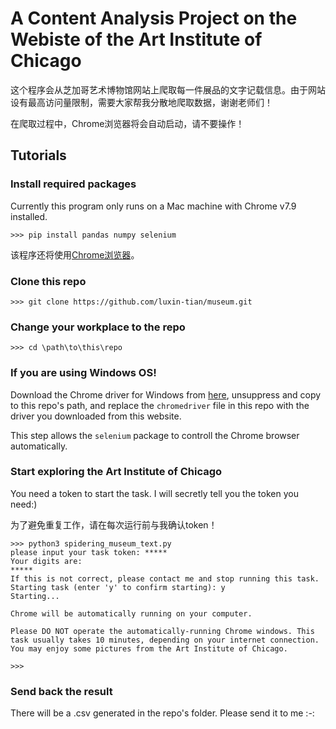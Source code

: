 # A Content Analysis Project on the Webiste of the Art Institute of Chicago

这个程序会从芝加哥艺术博物馆网站上爬取每一件展品的文字记载信息。由于网站设有最高访问量限制，需要大家帮我分散地爬取数据，谢谢老师们！

在爬取过程中，Chrome浏览器将会自动启动，请不要操作！

## Tutorials

### Install required packages
Currently this program only runs on a Mac machine with Chrome v7.9 installed. 

```>>> pip install pandas numpy selenium```

该程序还将使用[Chrome浏览器](https://www.google.com/chrome/)。

### Clone this repo
```>>> git clone https://github.com/luxin-tian/museum.git```

### Change your workplace to the repo
```>>> cd \path\to\this\repo```

### If you are using Windows OS!
Download the Chrome driver for Windows from [here](https://chromedriver.storage.googleapis.com/index.html?path=79.0.3945.36/), unsuppress and copy to this repo's path, and replace the `chromedriver` file in this repo with the driver you downloaded from this website. 

This step allows the `selenium` package to controll the Chrome browser automatically. 

### Start exploring the Art Institute of Chicago

You need a token to start the task. I will secretly tell you the token you need:)

为了避免重复工作，请在每次运行前与我确认token！

```terminal
>>> python3 spidering_museum_text.py
please input your task token: *****
Your digits are:
*****
If this is not correct, please contact me and stop running this task.
Starting task (enter 'y' to confirm starting): y
Starting...

Chrome will be automatically running on your computer.

Please DO NOT operate the automatically-running Chrome windows. This task usually takes 10 minutes, depending on your internet connection.
You may enjoy some pictures from the Art Institute of Chicago.

>>> 
```

### Send back the result
There will be a .csv generated in the repo's folder. Please send it to me :_-_:
